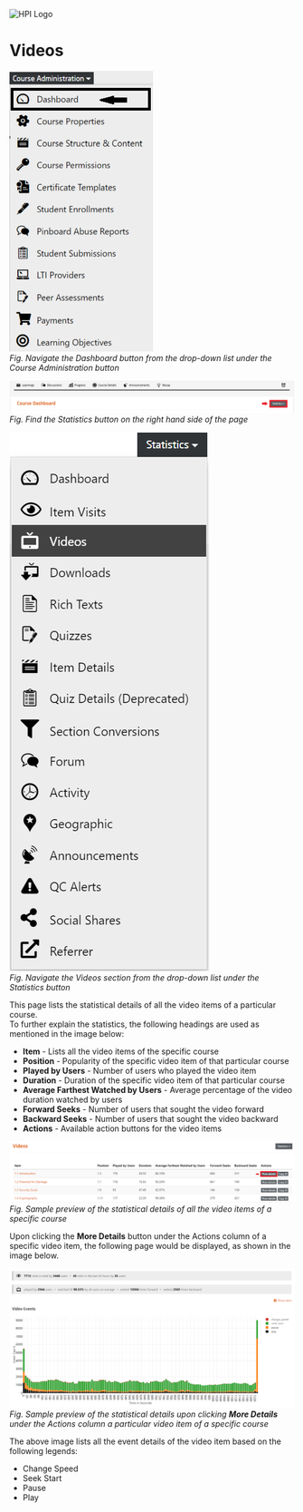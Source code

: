 ![HPI Logo](../../../img/HPI_Logo.png)

# Videos

![Dashboard](../../../img/course_admin_items/dashboard.png)  
*Fig. Navigate the Dashboard button from the drop-down list under the Course Administration button*  

![Statistics](../../../img/features/analytics/dashboard/statistics.png)  
*Fig. Find the Statistics button on the right hand side of the page*

![Videos](../../../img/features/analytics/dashboard/videos.png)  
*Fig. Navigate the Videos section from the drop-down list under the Statistics button*  

This page lists the statistical details of all the video items of a particular course.  
To further explain the statistics, the following headings are used as mentioned in the image below:
* **Item**	- Lists all the video items of the specific course
* **Position**	- Popularity of the specific video item of that particular course
* **Played by Users**	- Number of users who played the video item
* **Duration**	- Duration of the specific video item of that particular course
* **Average Farthest Watched by Users**	- Average percentage of the video duration watched by users
* **Forward Seeks**	- Number of users that sought the video forward
* **Backward Seeks**	- Number of users that sought the video backward
* **Actions** - Available action buttons for the video items

![Videos 1](../../../img/features/analytics/dashboard/videos_details1.png)  
*Fig. Sample preview of the statistical details of all the video items of a specific course*  

Upon clicking the **More Details** button under the Actions column of a specific video item, the following page would be displayed, as shown in the image below. 

![Videos 2](../../../img/features/analytics/dashboard/videos_details2.png)  
*Fig. Sample preview of the statistical details upon clicking **More Details** under the Actions column a particular video item of a specific course*  

The above image lists all the event details of the video item based on the following legends:
* Change Speed
* Seek Start
* Pause
* Play